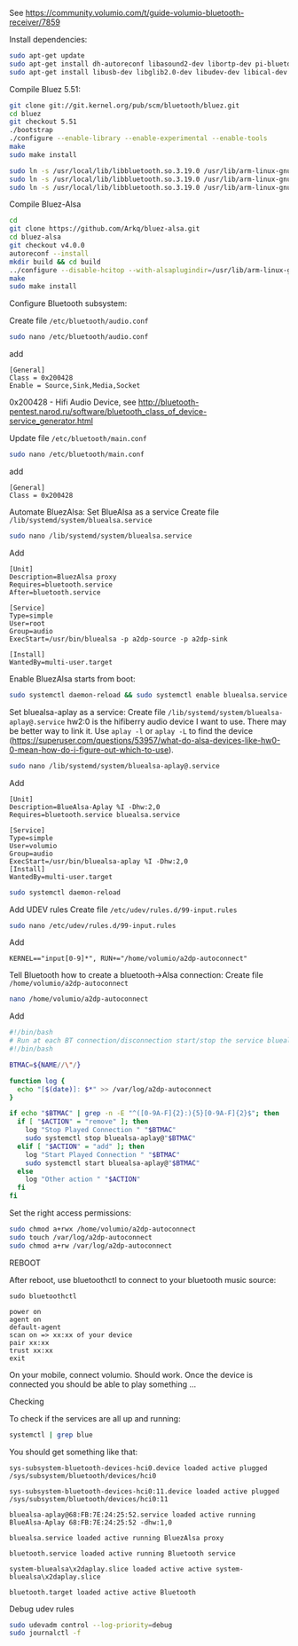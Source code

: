 See https://community.volumio.com/t/guide-volumio-bluetooth-receiver/7859

Install dependencies:
```bash
sudo apt-get update 
sudo apt-get install dh-autoreconf libasound2-dev libortp-dev pi-bluetooth
sudo apt-get install libusb-dev libglib2.0-dev libudev-dev libical-dev libreadline-dev libsbc1 libsbc-dev
```

Compile Bluez 5.51:
```bash
git clone git://git.kernel.org/pub/scm/bluetooth/bluez.git
cd bluez
git checkout 5.51
./bootstrap
./configure --enable-library --enable-experimental --enable-tools
make
sudo make install

sudo ln -s /usr/local/lib/libbluetooth.so.3.19.0 /usr/lib/arm-linux-gnueabihf/libbluetooth.so
sudo ln -s /usr/local/lib/libbluetooth.so.3.19.0 /usr/lib/arm-linux-gnueabihf/libbluetooth.so.3
sudo ln -s /usr/local/lib/libbluetooth.so.3.19.0 /usr/lib/arm-linux-gnueabihf/libbluetooth.so.3.19.0
```
Compile Bluez-Alsa
```bash
cd
git clone https://github.com/Arkq/bluez-alsa.git
cd bluez-alsa
git checkout v4.0.0
autoreconf --install
mkdir build && cd build
../configure --disable-hcitop --with-alsaplugindir=/usr/lib/arm-linux-gnueabihf/alsa-lib 
make
sudo make install
```

Configure Bluetooth subsystem:

Create file `/etc/bluetooth/audio.conf`
```bash
sudo nano /etc/bluetooth/audio.conf
```
add

```
[General]
Class = 0x200428
Enable = Source,Sink,Media,Socket
```

0x200428 - Hifi Audio Device, see http://bluetooth-pentest.narod.ru/software/bluetooth_class_of_device-service_generator.html

Update file `/etc/bluetooth/main.conf`

```bash
sudo nano /etc/bluetooth/main.conf
```
add

```
[General]
Class = 0x200428
```

Automate BluezAlsa:
Set BlueAlsa as a service
Create file `/lib/systemd/system/bluealsa.service`
```bash
sudo nano /lib/systemd/system/bluealsa.service
```
Add
```
[Unit]
Description=BluezAlsa proxy
Requires=bluetooth.service
After=bluetooth.service

[Service]
Type=simple
User=root
Group=audio
ExecStart=/usr/bin/bluealsa -p a2dp-source -p a2dp-sink

[Install]
WantedBy=multi-user.target
```

Enable BluezAlsa starts from boot:
```bash
sudo systemctl daemon-reload && sudo systemctl enable bluealsa.service
```
Set bluealsa-aplay as a service:
Create file `/lib/systemd/system/bluealsa-aplay@.service`
hw2:0 is the hifiberry audio device I want to use. There may be better way to link it. Use `aplay -l` or `aplay -L` to find the device (https://superuser.com/questions/53957/what-do-alsa-devices-like-hw0-0-mean-how-do-i-figure-out-which-to-use).
```bash
sudo nano /lib/systemd/system/bluealsa-aplay@.service
```
Add
```
[Unit] 
Description=BlueAlsa-Aplay %I -Dhw:2,0
Requires=bluetooth.service bluealsa.service

[Service]
Type=simple
User=volumio
Group=audio
ExecStart=/usr/bin/bluealsa-aplay %I -Dhw:2,0
[Install]
WantedBy=multi-user.target
```
```bash
sudo systemctl daemon-reload
```

Add UDEV rules
Create file `/etc/udev/rules.d/99-input.rules`
```bash
sudo nano /etc/udev/rules.d/99-input.rules
```
Add
```
KERNEL=="input[0-9]*", RUN+="/home/volumio/a2dp-autoconnect"
```

Tell Bluetooth how to create a bluetooth->Alsa connection:
Create file `/home/volumio/a2dp-autoconnect`
```bash
nano /home/volumio/a2dp-autoconnect
```
Add

```bash
#!/bin/bash
# Run at each BT connection/disconnection start/stop the service bluealsa-aplay
#!/bin/bash

BTMAC=${NAME//\"/}

function log {
  echo "[$(date)]: $*" >> /var/log/a2dp-autoconnect
}

if echo "$BTMAC" | grep -n -E "^([0-9A-F]{2}:){5}[0-9A-F]{2}$"; then
  if [ "$ACTION" = "remove" ]; then
    log "Stop Played Connection " "$BTMAC"
    sudo systemctl stop bluealsa-aplay@"$BTMAC"
  elif [ "$ACTION" = "add" ]; then
    log "Start Played Connection " "$BTMAC"
    sudo systemctl start bluealsa-aplay@"$BTMAC"
  else
    log "Other action " "$ACTION"
  fi
fi
```

Set the right access permissions:
```bash
sudo chmod a+rwx /home/volumio/a2dp-autoconnect
sudo touch /var/log/a2dp-autoconnect
sudo chmod a+rw /var/log/a2dp-autoconnect
```
REBOOT

After reboot, use bluetoothctl to connect to your bluetooth music source:

```
sudo bluetoothctl
```

```
power on
agent on
default-agent
scan on => xx:xx of your device
pair xx:xx
trust xx:xx
exit
```

On your mobile, connect volumio. Should work.
Once the device is connected you should be able to play something …

Checking

To check if the services are all up and running: 
```bash
systemctl | grep blue
```
You should get something like that:
```
sys-subsystem-bluetooth-devices-hci0.device loaded active plugged /sys/subsystem/bluetooth/devices/hci0

sys-subsystem-bluetooth-devices-hci0:11.device loaded active plugged /sys/subsystem/bluetooth/devices/hci0:11 

bluealsa-aplay@68:FB:7E:24:25:52.service loaded active running BlueAlsa-Aplay 68:FB:7E:24:25:52 -dhw:1,0 

bluealsa.service loaded active running BluezAlsa proxy 

bluetooth.service loaded active running Bluetooth service 

system-bluealsa\x2daplay.slice loaded active active system-bluealsa\x2daplay.slice 

bluetooth.target loaded active active Bluetooth

```

Debug udev rules
```bash
sudo udevadm control --log-priority=debug
sudo journalctl -f
```

